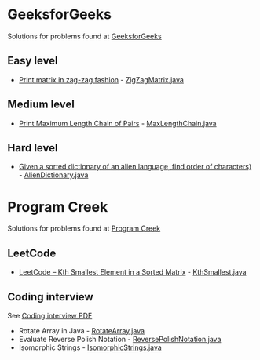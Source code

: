 # GeeksforGeeks
Solutions for problems found at [GeeksforGeeks](https://geeksforgeeks.org)

## Easy level
* [Print matrix in zag-zag fashion](https://www.geeksforgeeks.org/print-matrix-zag-zag-fashion/) - [ZigZagMatrix.java](src/test/java/org/alexburchak/geeksforgeeks/easy/zigzag_matrix/ZigZagMatrix.java)

## Medium level
* [Print Maximum Length Chain of Pairs](https://www.geeksforgeeks.org/print-maximum-length-chain-of-pairs/) - [MaxLengthChain.java](src/test/java/org/alexburchak/geeksforgeeks/medium/max_length_chain/MaxLengthChain.java)

## Hard level
* [Given a sorted dictionary of an alien language, find order of characters)](https://www.geeksforgeeks.org/given-sorted-dictionary-find-precedence-characters/) - [AlienDictionary.java](src/test/java/org/alexburchak/geeksforgeeks/hard/alien_dictionary/AlienDictionary.java)

# Program Creek
Solutions for problems found at [Program Creek](https://www.programcreek.com)

## LeetCode
* [LeetCode – Kth Smallest Element in a Sorted Matrix](https://www.programcreek.com/2016/08/leetcode-kth-smallest-element-in-a-sorted-matrix-java/) - [KthSmallest.java](src/test/java/org/alexburchak/programcreek/leetcode/kth_smallest/KthSmallest.java)

## Coding interview
See [Coding interview PDF](https://www.programcreek.com/wp-content/uploads/2012/11/coding-interview-3.pdf)

* Rotate Array in Java - [RotateArray.java](src/test/java/org/alexburchak/programcreek/interview/rotate_array/RotateArray.java)
* Evaluate Reverse Polish Notation - [ReversePolishNotation.java](src/test/java/org/alexburchak/programcreek/interview/reverse_polish_notation/ReversePolishNotation.java)
* Isomorphic Strings - [IsomorphicStrings.java](src/test/java/org/alexburchak/programcreek/interview/isomorphic_strings/IsomorphicStrings.java)
